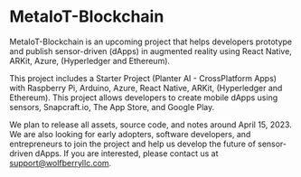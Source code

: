 # MetaIoT-Blockchain

MetaIoT-Blockchain is an upcoming project that helps developers prototype and publish sensor-driven (dApps) in augmented reality using React Native, ARKit, Azure, (Hyperledger and Ethereum).

This project includes a Starter Project (Planter AI - CrossPlatform Apps) with Raspberry Pi, Arduino, Azure, React Native, ARKit, (Hyperledger and Ethereum). This project allows developers to create mobile dApps using sensors, Snapcraft.io, The App Store, and Google Play.

We plan to release all assets, source code, and notes around April 15, 2023. We are also looking for early adopters, software developers, and entrepreneurs to join the project and help us develop the future of sensor-driven dApps. If you are interested, please contact us at support@wolfberryllc.com.
